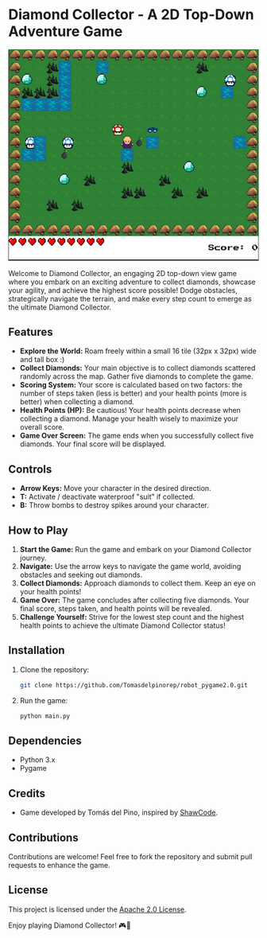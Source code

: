 # Diamond Collector - A 2D Top-Down Adventure Game
![img_1.png](assets/img_1.png)

Welcome to Diamond Collector, an engaging 2D top-down view game where you embark on an exciting adventure to collect diamonds, showcase your agility, and achieve the highest score possible! Dodge obstacles, strategically navigate the terrain, and make every step count to emerge as the ultimate Diamond Collector.

## Features

- **Explore the World:** Roam freely within a small 16 tile (32px x 32px) wide and tall box :)
- **Collect Diamonds:** Your main objective is to collect diamonds scattered randomly across the map. Gather five diamonds to complete the game.
- **Scoring System:** Your score is calculated based on two factors: the number of steps taken (less is better) and your health points (more is better) when collecting a diamond.
- **Health Points (HP):** Be cautious! Your health points decrease when collecting a diamond. Manage your health wisely to maximize your overall score.
- **Game Over Screen:** The game ends when you successfully collect five diamonds. Your final score will be displayed.

## Controls

- **Arrow Keys:** Move your character in the desired direction.
- **T:** Activate / deactivate waterproof "suit" if collected.
- **B:** Throw bombs to destroy spikes around your character.

## How to Play

1. **Start the Game:** Run the game and embark on your Diamond Collector journey.
2. **Navigate:** Use the arrow keys to navigate the game world, avoiding obstacles and seeking out diamonds.
3. **Collect Diamonds:** Approach diamonds to collect them. Keep an eye on your health points!
4. **Game Over:** The game concludes after collecting five diamonds. Your final score, steps taken, and health points will be revealed.
5. **Challenge Yourself:** Strive for the lowest step count and the highest health points to achieve the ultimate Diamond Collector status!

## Installation

1. Clone the repository:

    ```bash
    git clone https://github.com/Tomasdelpinorep/robot_pygame2.0.git
    ```

2. Run the game:

    ```bash
    python main.py
    ```

## Dependencies

- Python 3.x
- Pygame

## Credits

- Game developed by Tomás del Pino, inspired by [ShawCode](https://www.youtube.com/@ShawCode).


## Contributions

Contributions are welcome! Feel free to fork the repository and submit pull requests to enhance the game.

## License

This project is licensed under the [Apache 2.0 License](LICENSE.md).

Enjoy playing Diamond Collector! 🎮💎
